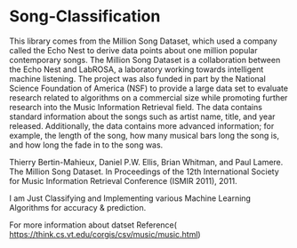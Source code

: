 # Song-Classification

This library comes from the Million Song Dataset, which used a company called the Echo Nest to derive data points about one million popular contemporary songs. The Million Song Dataset is a collaboration between the Echo Nest and LabROSA, a laboratory working towards intelligent machine listening. The project was also funded in part by the National Science Foundation of America (NSF) to provide a large data set to evaluate research related to algorithms on a commercial size while promoting further research into the Music Information Retrieval field. The data contains standard information about the songs such as artist name, title, and year released. Additionally, the data contains more advanced information; for example, the length of the song, how many musical bars long the song is, and how long the fade in to the song was.

Thierry Bertin-Mahieux, Daniel P.W. Ellis, Brian Whitman, and Paul Lamere. 
The Million Song Dataset. In Proceedings of the 12th International Society 
for Music Information Retrieval Conference (ISMIR 2011), 2011.

I am Just Classifying and Implementing various Machine Learning Algorithms for accuracy & prediction.

For more information about datset Reference( https://think.cs.vt.edu/corgis/csv/music/music.html)
